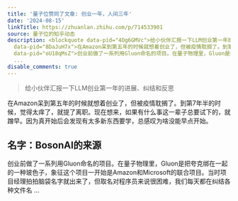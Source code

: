 ```yaml
---
title: '量子位赞同了文章: 创业一年，人间三年'
date: '2024-08-15'
linkTitle: https://zhuanlan.zhihu.com/p/714533901
source: 量子位的知乎动态
description: <blockquote data-pid="4Og6GMVc">给小伙伴汇报一下LLM创业第一年的进展、纠结和反思</blockquote><p
  data-pid="8DaJuH7x">在Amazon呆到第五年的时候就想着创业了，但被疫情耽搁了。到第7年半的时候，觉得太痒了，就提了离职。现在想来，如果有什么事这一辈子总要试下的，就蹭早。因为真开始后会发现有太多新东西要学，总感叹为啥没能早点开始。</p><h2><b>名字：BosonAI的来源</b></h2><p
  data-pid="oU18qMsZ">创业前做了一系列用Gluon命名的项目。在量子物理里，Gluon是把夸克绑在一起的一种玻色子，象征这个项目一开始是Amazon和Microsoft的联合项目。当时项目经理拍拍脑袋名字就出来了，但取名对程序员来说很困难，我们每天都在纠结各种文件名
  ...
disable_comments: true
---
```

<blockquote data-pid="4Og6GMVc">给小伙伴汇报一下LLM创业第一年的进展、纠结和反思</blockquote><p data-pid="8DaJuH7x">在Amazon呆到第五年的时候就想着创业了，但被疫情耽搁了。到第7年半的时候，觉得太痒了，就提了离职。现在想来，如果有什么事这一辈子总要试下的，就蹭早。因为真开始后会发现有太多新东西要学，总感叹为啥没能早点开始。</p><h2><b>名字：BosonAI的来源</b></h2><p data-pid="oU18qMsZ">创业前做了一系列用Gluon命名的项目。在量子物理里，Gluon是把夸克绑在一起的一种玻色子，象征这个项目一开始是Amazon和Microsoft的联合项目。当时项目经理拍拍脑袋名字就出来了，但取名对程序员来说很困难，我们每天都在纠结各种文件名 ...